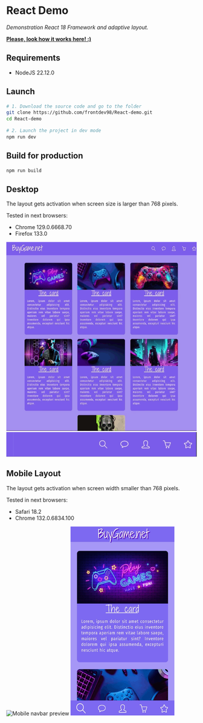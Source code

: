 <h1> React Demo </h1>
<p style="font-style: italic;"> Demonstration React 18 Framework and adaptive layout. </p>  

__[Please, look how it works here! :)](https://frontdev98.github.io/React-18/)__

<h2>Requirements</h2>
<ul>
  <li>NodeJS 22.12.0</li>
</ul>

<h2>Launch</h2>

```bash
# 1. Download the source code and go to the folder
git clone https://github.com/frontdev98/React-demo.git
cd React-demo
```

```bash
# 2. Launch the project in dev mode
npm run dev
```

<h2>Build for production</h2>

```bash
npm run build
```

<h2> Desktop </h2>  
<p>The layout gets activation when screen size is larger than 768 pixels.</p>
Tested in next browsers:
<ul>
  <li>Chrome 129.0.6668.70</li>
  <li>Firefox 133.0 </li>
</ul>
<img src="./media/sidebar_desktop.gif" style="width: 552px; height: 500px;" alt="Sidebar Desktop" >
<img style="width: 552px;" src="./media/navbar_desktop.gif" alt="Navigation bar desktop" >  

<h2> Mobile Layout </h2>
<p> The layout gets activation when screen width smaller than 768 pixels.</p>
Tested in next browsers:
<ul>
  <li>Safari 18.2</li>
  <li>Chrome 132.0.6834.100</li>
</ul>
<div>
  <img src="./media/navbar_mobile.gif" style="width: 275px; height: 500px" alt="Mobile navbar preview" >
  <img src="./media/sidebar_mobile.gif" style="width: 275px; height: 500px" alt="Mobile sidebar preview" >
</div>

